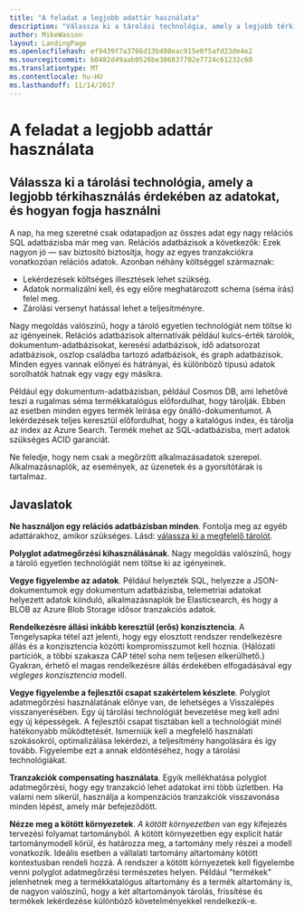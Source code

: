 ```yaml
---
title: "A feladat a legjobb adattár használata"
description: "Válassza ki a tárolási technológia, amely a legjobb térkihasználás érdekében az adatokat, és hogyan fogja használni"
author: MikeWasson
layout: LandingPage
ms.openlocfilehash: ef9439f7a3766d13b498eac915e0f5afd23de4e2
ms.sourcegitcommit: b0482d49aab0526be386837702e7724c61232c60
ms.translationtype: MT
ms.contentlocale: hu-HU
ms.lasthandoff: 11/14/2017
---
```

# <a name="use-the-best-data-store-for-the-job"></a>A feladat a legjobb adattár használata

## <a name="pick-the-storage-technology-that-is-the-best-fit-for-your-data-and-how-it-will-be-used"></a>Válassza ki a tárolási technológia, amely a legjobb térkihasználás érdekében az adatokat, és hogyan fogja használni

A nap, ha meg szeretné csak odatapadjon az összes adat egy nagy relációs SQL adatbázisba már meg van. Relációs adatbázisok a következők: Ezek nagyon jó &mdash; sav biztosító biztosítja, hogy az egyes tranzakciókra vonatkozóan relációs adatok. Azonban néhány költséggel származnak:

- Lekérdezések költséges illesztések lehet szükség.
- Adatok normalizálni kell, és egy előre meghatározott schema (séma írás) felel meg.
- Zárolási versenyt hatással lehet a teljesítményre.

Nagy megoldás valószínű, hogy a tároló egyetlen technológiát nem töltse ki az igényeinek. Relációs adatbázisok alternatívák például kulcs-érték tárolók, dokumentum-adatbázisokat, keresési adatbázisok, idő adatsorozat adatbázisok, oszlop családba tartozó adatbázisok, és graph adatbázisok. Minden egyes vannak előnyei és hátrányai, és különböző típusú adatok sorolhatók hatnak egy vagy egy másikra. 

Például egy dokumentum-adatbázisban, például Cosmos DB, ami lehetővé teszi a rugalmas séma termékkatalógus előfordulhat, hogy tárolják. Ebben az esetben minden egyes termék leírása egy önálló-dokumentumot. A lekérdezések teljes keresztül előfordulhat, hogy a katalógus index, és tárolja az index az Azure Search. Termék mehet az SQL-adatbázisba, mert adatok szükséges ACID garanciát.

Ne feledje, hogy nem csak a megőrzött alkalmazásadatok szerepel. Alkalmazásnaplók, az események, az üzenetek és a gyorsítótárak is tartalmaz.

## <a name="recommendations"></a>Javaslatok

**Ne használjon egy relációs adatbázisban minden**. Fontolja meg az egyéb adattárakhoz, amikor szükséges. Lásd: [válassza ki a megfelelő tárolót][data-store-overview].

**Polyglot adatmegőrzési kihasználásának**. Nagy megoldás valószínű, hogy a tároló egyetlen technológiát nem töltse ki az igényeinek. 

**Vegye figyelembe az adatok**. Például helyezték SQL, helyezze a JSON-dokumentumok egy dokumentum adatbázisba, telemetriai adatokat helyezett adatok kiinduló, alkalmazásnaplók be Elasticsearch, és hogy a BLOB az Azure Blob Storage idősor tranzakciós adatok.

**Rendelkezésre állási inkább keresztül (erős) konzisztencia**. A Tengelysapka tétel azt jelenti, hogy egy elosztott rendszer rendelkezésre állás és a konzisztencia közötti kompromisszumot kell hoznia. (Hálózati partíciók, a többi szakasza CAP tétel soha nem teljesen elkerülhető.) Gyakran, érhető el magas rendelkezésre állás érdekében elfogadásával egy *végleges konzisztencia* modell. 

**Vegye figyelembe a fejlesztői csapat szakértelem készlete**. Polyglot adatmegőrzési használatának előnye van, de lehetséges a Visszalépés visszanyerésében. Egy új tárolási technológiát bevezetése meg kell adni egy új képességek. A fejlesztői csapat tisztában kell a technológiát minél hatékonyabb működtetését. Ismerniük kell a megfelelő használati szokásokról, optimalizálása lekérdezi, a teljesítmény hangolására és így tovább. Figyelembe ezt a annak eldöntéséhez, hogy a tárolási technológiákat. 

**Tranzakciók compensating használata**. Egyik mellékhatása polyglot adatmegőrzési, hogy egy tranzakció lehet adatokat írni több üzletben. Ha valami nem sikerül, használja a kompenzációs tranzakciók visszavonása minden lépést, amely már befejeződött.

**Nézze meg a kötött környezetek**. *A kötött környezetben* van egy kifejezés tervezési folyamat tartományból. A kötött környezetben egy explicit határ tartománymodell körül, és határozza meg, a tartomány mely részei a modell vonatkozik. Ideális esetben a vállalati tartomány altartomány kötött kontextusban rendeli hozzá. A rendszer a kötött környezetek kell figyelembe venni polyglot adatmegőrzési természetes helyen. Például "termékek" jelenhetnek meg a termékkatalógus altartomány és a termék altartomány is, de nagyon valószínű, hogy a két altartományok tárolás, frissítése és termékek lekérdezése különböző követelményekkel rendelkezik-e.

[data-store-overview]: ../technology-choices/data-store-overview.md